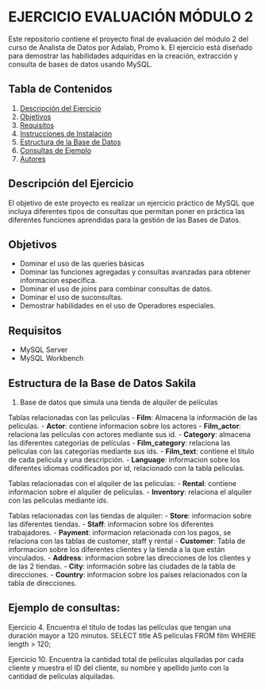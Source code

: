 # EJERCICIO EVALUACIÓN MÓDULO 2

Este repositorio contiene el proyecto final de evaluación del módulo 2 del curso de Analista de Datos por Adalab, Promo k. 
El ejercicio está diseñado para demostrar las habilidades adquiridas en la creación, extracción y consulta de bases de datos usando MySQL.

## Tabla de Contenidos
1. [Descripción del Ejercicio](#descripción-del-ejercicio)
2. [Objetivos](#objetivos)
3. [Requisitos](#requisitos)
4. [Instrucciones de Instalación](#instrucciones-de-instalación)
5. [Estructura de la Base de Datos](#estructura-de-la-base-de-datos)
6. [Consultas de Ejemplo](#consultas-de-ejemplo)
7. [Autores](#autores)

## Descripción del Ejercicio

El objetivo de este proyecto es realizar un ejercicio práctico de MySQL que incluya diferentes tipos de consultas que permitan 
poner en práctica las diferentes funciones aprendidas para la gestión de las Bases de Datos.

## Objetivos

- Dominar el uso de las queries básicas
- Dominar las funciones agregadas y consultas avanzadas para obtener informacion especifica.
- Dominar el uso de _joins_ para combinar consultas de datos.
- Dominar el uso de suconsultas.
- Demostrar habilidades en el uso de Operadores especiales.

## Requisitos

- MySQL Server
- MySQL Workbench

## Estructura de la Base de Datos Sakila

1. Base de datos que simula una tienda de alquiler de películas 

Tablas relacionadas con las peliculas
       - **Film**: Almacena la información de las peliculas.
       - **Actor**: contiene informacion sobre los actores
       - **Film_actor**: relaciona las peliculas con actores mediante sus id.
       - **Category**: almacena las diferentes categorías de películas
       - **Film_category**: relaciona las peliculas con las categorías mediante sus ids.
       - **Film_text**: contiene el titulo de cada pelicula y una descripción.
       - **Language**: informacion sobre los diferentes idiomas codificados por id, relacionado con la tabla peliculas.
       
Tablas relacionadas con el alquiler de las peliculas: 
        - **Rental**: contiene informacion sobre el alquiler de peliculas.
        - **Inventory**: relaciona el alquiler con las peliculas mediante ids.
        
Tablas relacionadas con las tiendas de alquiler:
        - **Store**: informacion sobre las diferentes tiendas.
        - **Staff**: informacion sobre los diferentes trabajadores.
        - **Payment**: informacion relacionada con los pagos, se relaciona con las tablas de customer, staff y rental
        - **Customer**: Tabla de informacion sobre los diferentes clientes y la tienda a la que están vinculados.
        - **Address**: informacion sobre las direcciones de los clientes y de las 2 tiendas.
        - **City**: información sobre las ciudades de la tabla de direcciones.
        - **Country**: informacion sobre los paises relacionados con la tabla de direcciones. 

## Ejemplo de consultas:
 Ejercicio 4. Encuentra el título de todas las películas que tengan una duración mayor a 120 minutos.
         SELECT title AS películas
	        FROM film
                WHERE length > 120;
                
Ejercicio 10. Encuentra la cantidad total de películas alquiladas por cada cliente y muestra el ID del cliente, su nombre 
		y apellido junto con la cantidad de películas alquiladas. 
 
